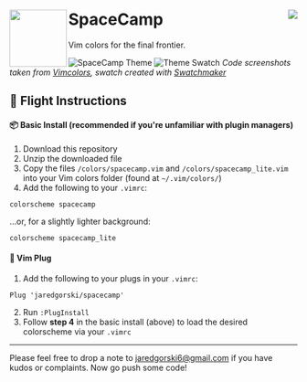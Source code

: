 # SpaceCamp <img align="right" src="https://www.vim.org/images/vim_created.gif"><img align="left" width="100" height="100" src="https://github.com/jaredgorski/SpaceCamp/raw/master/.media/spacecamp_logo.png">
Vim colors for the final frontier.

![SpaceCamp Theme](https://github.com/jaredgorski/SpaceCamp/raw/master/.media/spacecamp_demo.png)
![Theme Swatch](https://github.com/jaredgorski/SpaceCamp/raw/master/.media/spacecamp_colors.png)
*Code screenshots taken from [Vimcolors](http://vimcolors.com/936/spacecamp/dark), swatch created with [Swatchmaker](https://github.com/jaredgorski/Swatchmaker)*

## 🚀  Flight Instructions
#### 📦  Basic Install (recommended if you're unfamiliar with plugin managers)
1) Download this repository
2) Unzip the downloaded file
3) Copy the files `/colors/spacecamp.vim` and `/colors/spacecamp_lite.vim` into your Vim colors folder (found at `~/.vim/colors/`)
4) Add the following to your `.vimrc`:
```vim
colorscheme spacecamp
```
...or, for a slightly lighter background:
```vim
colorscheme spacecamp_lite
```

#### 🔌  Vim Plug
1) Add the following to your plugs in your `.vimrc`:
```vim
Plug 'jaredgorski/spacecamp'
```
2) Run `:PlugInstall`
3) Follow **step 4** in the basic install (above) to load the desired colorscheme via your `.vimrc`

---

Please feel free to drop a note to jaredgorski6@gmail.com if you have kudos or complaints. Now go push some code!

